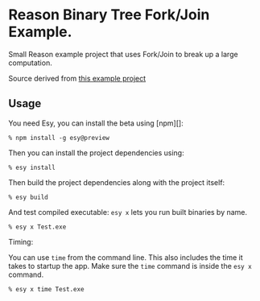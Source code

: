 # Reason Binary Tree Fork/Join Example.

Small Reason example project that uses Fork/Join to break up a large computation.

Source derived from [this example project](https://benchmarksgame-team.pages.debian.net/benchmarksgame/program/binarytrees-ocaml-2.html)

[Esy]: https://github.com/esy-ocaml/esy


## Usage

You need Esy, you can install the beta using [npm][]:

    % npm install -g esy@preview

Then you can install the project dependencies using:

    % esy install

Then build the project dependencies along with the project itself:

    % esy build

And test compiled executable: `esy x` lets you run built binaries by name.

    % esy x Test.exe

Timing:

You can use `time` from the command line. This also includes the time it takes
to startup the app. Make sure the `time` command is inside the `esy x` command.

    % esy x time Test.exe
